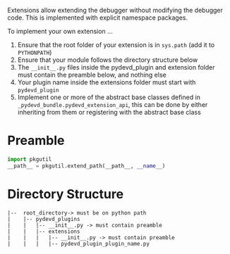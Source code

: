 Extensions allow extending the debugger without modifying the debugger code.
This is implemented with explicit namespace packages.

To implement your own extension ...

1. Ensure that the root folder of your extension is in `sys.path` (add it to `PYTHONPATH`) 
2. Ensure that your module follows the directory structure below
3. The `__init__.py` files inside the pydevd_plugin and extension folder must contain the preamble below,
   and nothing else
4. Your plugin name inside the extensions folder must start with `pydevd_plugin`
5. Implement one or more of the abstract base classes defined in `_pydevd_bundle.pydevd_extension_api`,
   this can be done by either inheriting from them or registering with the abstract base class

# Preamble

```python
import pkgutil
__path__ = pkgutil.extend_path(__path__, __name__)
```

# Directory Structure

```
|--  root_directory-> must be on python path
|    |-- pydevd_plugins
|    |   |-- __init__.py -> must contain preamble
|    |   |-- extensions
|    |   |   |-- __init__.py -> must contain preamble
|    |   |   |-- pydevd_plugin_plugin_name.py
```
